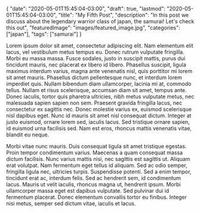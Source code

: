 {
   "date": "2020-05-01T15:45:04-03:00",
   "draft": true,
   "lastmod": "2020-05-01T15:45:04-03:00",
   "title": "My Fifth Post",
   "description": "In this post we discuss about the legendary warrior class of japan, the samurai! Let's check this out",
   "featuredImage": "images/featured_image.jpg",
   "categories": ["japan"],
   "tags": ["samurai"]
}

Lorem ipsum dolor sit amet, consectetur adipiscing elit. Nam elementum elit lacus, vel vestibulum metus tempus eu. Donec rutrum vulputate fringilla. Morbi eu massa massa. Fusce sodales, justo in suscipit mattis, purus dui tincidunt mauris, nec placerat ex libero id libero. Phasellus suscipit, ligula maximus interdum varius, magna ante venenatis nisl, quis porttitor mi lorem sit amet mauris. Phasellus dictum pellentesque nunc, et interdum lorem imperdiet quis. Nullam bibendum diam ullamcorper, lacinia mi at, commodo tellus. Nullam et risus scelerisque, accumsan diam sit amet, tempus ante. Donec iaculis, tortor quis pharetra ultricies, nibh metus vulputate metus, nec malesuada sapien sapien non sem. Praesent gravida fringilla lacus, nec consectetur ex sagittis nec. Donec molestie varius ex, euismod scelerisque nisl dapibus eget. Nunc id mauris sit amet nisl consequat dictum. Integer at justo euismod, ornare lorem sed, iaculis lacus. Sed tristique ornare sapien, id euismod urna facilisis sed. Nam est eros, rhoncus mattis venenatis vitae, blandit eu neque.

Morbi vitae nunc mauris. Duis consequat ligula sit amet tristique egestas. Proin tempor condimentum varius. Maecenas a quam consequat massa dictum facilisis. Nunc varius mattis nisi, nec sagittis est sagittis ut. Aliquam erat volutpat. Nam fermentum eget tellus id aliquam. Sed ac odio semper, fringilla ligula nec, ultricies turpis. Suspendisse potenti. Sed a enim tempor, tincidunt erat ac, interdum felis. Sed ac hendrerit sem, id condimentum lacus. Mauris ut velit iaculis, rhoncus magna ut, hendrerit ipsum. Morbi ullamcorper massa eget est dapibus vulputate. Sed pulvinar dui id fermentum placerat. Donec elementum convallis tortor eu finibus. Integer nisi metus, semper sed dictum vitae, iaculis et lacus.